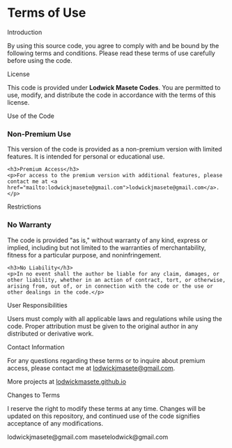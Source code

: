 <!DOCTYPE html>
<html lang="en">
<head>
    <meta charset="UTF-8">
    <meta name="viewport" content="width=device-width, initial-scale=1.0">
    <title>Terms of Use</title>

</head>
<body>

<h1>Terms of Use</h1>

<div class="accordion" data-section="introduction">
    Introduction
    <div class="status"></div>
</div>
<div class="panel">
    <p>By using this source code, you agree to comply with and be bound by the following terms and conditions. Please read these terms of use carefully before using the code.</p>
</div>

<div class="accordion" data-section="license">
    License
    <div class="status"></div>
</div>
<div class="panel">
    <p>This code is provided under <b>Lodwick Masete Codes</b>. You are permitted to use, modify, and distribute the code in accordance with the terms of this license.</p>
</div>

<div class="accordion" data-section="use">
    Use of the Code
    <div class="status"></div>
</div>
<div class="panel">
    <h3>Non-Premium Use</h3>
    <p>This version of the code is provided as a non-premium version with limited features. It is intended for personal or educational use.</p>
    
    <h3>Premium Access</h3>
    <p>For access to the premium version with additional features, please contact me at <a href="mailto:lodwickjmasete@gmail.com">lodwickjmasete@gmail.com</a>.</p>
</div>

<div class="accordion" data-section="restrictions">
    Restrictions
    <div class="status"></div>
</div>
<div class="panel">
    <h3>No Warranty</h3>
    <p>The code is provided "as is," without warranty of any kind, express or implied, including but not limited to the warranties of merchantability, fitness for a particular purpose, and noninfringement.</p>
    
    <h3>No Liability</h3>
    <p>In no event shall the author be liable for any claim, damages, or other liability, whether in an action of contract, tort, or otherwise, arising from, out of, or in connection with the code or the use or other dealings in the code.</p>
</div>

<div class="accordion" data-section="responsibilities">
    User Responsibilities
    <div class="status"></div>
</div>
<div class="panel">
    <p>Users must comply with all applicable laws and regulations while using the code. Proper attribution must be given to the original author in any distributed or derivative work.</p>
</div>

<div class="accordion" data-section="contact">
    Contact Information
    <div class="status"></div>
</div>
<div class="panel">
    <p>For any questions regarding these terms or to inquire about premium access, please contact me at <a href="mailto:lodwickjmasete@gmail.com">lodwickjmasete@gmail.com</a>.</p>
    <p>More projects at <a href="https://lodwickmasete.github.io" target="_blank">lodwickmasete.github.io</a></p>
</div>

<div class="accordion" data-section="changes">
    Changes to Terms
    <div class="status"></div>
</div>
<div class="panel">
    <p>I reserve the right to modify these terms at any time. Changes will be updated on this repository, and continued use of the code signifies acceptance of any modifications.</p>
</div>


</body>
</html>
lodwickjmasete@gmail.com 
masetelodwick@gmail.com 
